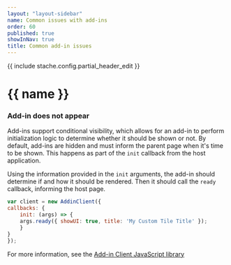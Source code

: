 ```yaml
---
layout: "layout-sidebar"
name: Common issues with add-ins
order: 60
published: true
showInNav: true
title: Common add-in issues
---
```

{{ include stache.config.partial_header_edit }}

# {{ name }}

### Add-in does not appear

Add-ins support conditional visibility, which allows for an add-in to perform initialization logic to determine whether it should be shown or not.  By default, add-ins are hidden and must inform the parent page when it's time to be shown.  This happens as part of the `init` callback from the host application.

Using the information provided in the `init` arguments, the add-in should determine if and how it should be rendered.  Then it should call the `ready` callback, informing the host page.

```js
var client = new AddinClient({
callbacks: {
    init: (args) => {
    args.ready({ showUI: true, title: 'My Custom Tile Title' });
    }
}
});
```

For more information, see the <a href="https://github.com/blackbaud/sky-addin-client" target="_new">Add-in Client JavaScript library</a>